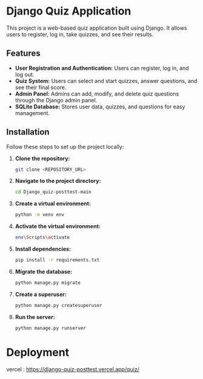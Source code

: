 # Django Quiz Application

This project is a web-based quiz application built using Django. It allows users to register, log in, take quizzes, and see their results.

## Features

- **User Registration and Authentication:** Users can register, log in, and log out.
- **Quiz System:** Users can select and start quizzes, answer questions, and see their final score.
- **Admin Panel:** Admins can add, modify, and delete quiz questions through the Django admin panel.
- **SQLite Database:** Stores user data, quizzes, and questions for easy management.

## Installation

Follow these steps to set up the project locally:

1. **Clone the repository:**
   ```bash
   git clone <REPOSITORY_URL>
   ```

2. **Navigate to the project directory:**
   ```bash
   cd Django_quiz-posttest-main
   ```

3. **Create a virtual environment:**
   ```bash
   python -m venv env
   ```

4. **Activate the virtual environment:**
   ```bash
   env\Scripts\activate
   ```

5. **Install dependencies:**
   ```bash
   pip install -r requirements.txt
   ```

6. **Migrate the database:**
   ```bash
   python manage.py migrate
   ```

7. **Create a superuser:**
   ```bash
   python manage.py createsuperuser
   ```

8. **Run the server:**
   ```bash
   python manage.py runserver
   ```

# Deployment
vercel : https://django-quiz-posttest.vercel.app/quiz/
